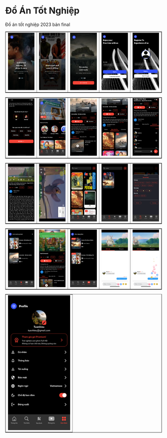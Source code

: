 # Đồ Án Tốt Nghiệp
Đồ án tốt nghiệp 2023 bản final

<table border>
    <tr>
        <td><img src="./screenshot/1.png" alt="" width="200"></td>
        <td><img src="./screenshot/2.png" alt="" width="200"></td>
        <td><img src="./screenshot/3.png" alt="" width="200"></td>
        <td><img src="./screenshot/login.png" alt="" width="200"></td>
        <td><img src="./screenshot/register.png" alt="" width="200"></td>
    </tr>
</table>

<table border>
    <tr>
        <td><img src="./screenshot/5.png" alt="" width="200"></td>
        <td><img src="./screenshot/4.png" alt="" width="200"></td>
        <td><img src="./screenshot/6.png" alt="" width="200"></td>
        <td><img src="./screenshot/7.png" alt="" width="200"></td>
        <td><img src="./screenshot/8.png" alt="" width="200"></td>
    </tr>
</table>

<table border>
    <tr>
        <td><img src="./screenshot/9.png" alt="" width="200"></td>
        <td><img src="./screenshot/10.png" alt="" width="200"></td>
        <td><img src="./screenshot/11.png" alt="" width="200"></td>
        <td><img src="./screenshot/12.png" alt="" width="200"></td>
        <td><img src="./screenshot/13.png" alt="" width="200"></td>
    </tr>
</table>

<table border>
    <tr>
        <td><img src="./screenshot/14.png" alt="" width="200"></td>
        <td><img src="./screenshot/15.png" alt="" width="200"></td>
        <td><img src="./screenshot/16.png" alt="" width="200"></td>
        <td><img src="./screenshot/17.png" alt="" width="200"></td>
        <td><img src="./screenshot/18.png" alt="" width="200"></td>
    </tr>
</table>
<table border>
    <tr>
        <td><img src="./screenshot/19.png" alt="" width="200"></td>
    </tr>
</table>
